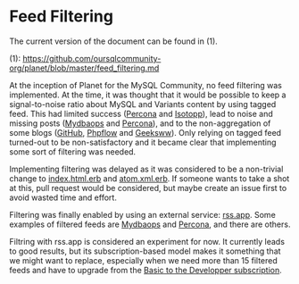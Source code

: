 # Feed Filtering

The current version of the document can be found in (1).

(1): https://github.com/oursqlcommunity-org/planet/blob/master/feed_filtering.md

At the inception of Planet for the MySQL Community, no feed filtering was implemented.
At the time, it was thought that it would be possible to keep a signal-to-noise ratio
about MySQL and Variants content by using tagged feed.  This had limited success
([Percona](https://github.com/oursqlcommunity-org/planet/issues/6) and
[Isotopp](https://github.com/oursqlcommunity-org/planet/issues/48)),
lead to noise and missing posts
([Mydbaops](https://github.com/oursqlcommunity-org/planet/issues/70) and
[Percona](https://github.com/oursqlcommunity-org/planet/issues/68)),
and to the non-aggregation of some blogs 
([GitHub](https://github.com/oursqlcommunity-org/planet/issues/7),
[Phpflow](https://github.com/oursqlcommunity-org/planet/issues/9) and 
[Geeksww](https://github.com/oursqlcommunity-org/planet/issues/66)).
Only relying on tagged feed turned-out to be non-satisfactory and it became clear that
implementing some sort of filtering was needed.

Implementing filtering was delayed as it was considered to be a non-trivial
change to
[index.html.erb](https://github.com/oursqlcommunity-org/planet/blob/master/template/index.html.erb)
and [atom.xml.erb](https://github.com/oursqlcommunity-org/planet/blob/master/template/atom.xml.erb).
If someone wants to take a shot at this, pull request would be considered,
but maybe create an issue first to avoid wasted time and effort.

Filtering was finally enabled by using an external service:
[rss.app](https://rss.app/).  Some examples of filtered feeds are 
[Mydbaops](https://github.com/oursqlcommunity-org/planet/commit/79362749ad88b1f00fc9c3398d4ded0f36b2aac9)
and [Percona](https://github.com/oursqlcommunity-org/planet/commit/7b6e80760854e27c4d6746c495433713ea8c0a94),
and there are others.

Filtring with rss.app is considered an experiment for now.  It currently
leads to good results, but its subscription-based model makes it something
that we might want to replace, especially when we need more
than 15 filtered feeds and have to upgrade from the [Basic to the Developper
subscription](https://rss.app/plans).
